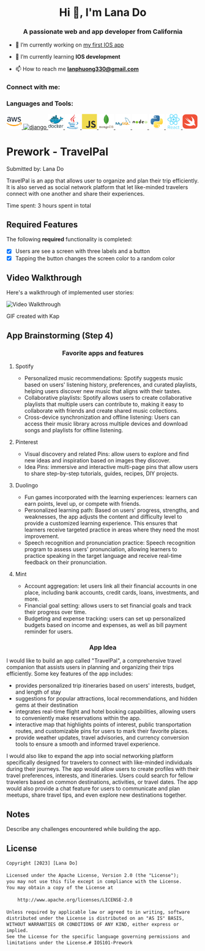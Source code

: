 <h1 align="center">Hi 👋, I'm Lana Do</h1>
<h3 align="center">A passionate web and app developer from California</h3>

- 🔭 I’m currently working on [my first IOS app](https://imgur.com/a/l0WiVOD.gif)

- 🌱 I’m currently learning **IOS development**

- 📫 How to reach me **lanphuong330@gmail.com**

<h3 align="left">Connect with me:</h3>
<p align="left">
</p>

<h3 align="left">Languages and Tools:</h3>
<p align="left"> <a href="https://aws.amazon.com" target="_blank" rel="noreferrer"> <img src="https://raw.githubusercontent.com/devicons/devicon/master/icons/amazonwebservices/amazonwebservices-original-wordmark.svg" alt="aws" width="40" height="40"/> </a> <a href="https://www.djangoproject.com/" target="_blank" rel="noreferrer"> <img src="https://cdn.worldvectorlogo.com/logos/django.svg" alt="django" width="40" height="40"/> </a> <a href="https://www.docker.com/" target="_blank" rel="noreferrer"> <img src="https://raw.githubusercontent.com/devicons/devicon/master/icons/docker/docker-original-wordmark.svg" alt="docker" width="40" height="40"/> </a> <a href="https://www.java.com" target="_blank" rel="noreferrer"> <img src="https://raw.githubusercontent.com/devicons/devicon/master/icons/java/java-original.svg" alt="java" width="40" height="40"/> </a> <a href="https://developer.mozilla.org/en-US/docs/Web/JavaScript" target="_blank" rel="noreferrer"> <img src="https://raw.githubusercontent.com/devicons/devicon/master/icons/javascript/javascript-original.svg" alt="javascript" width="40" height="40"/> </a> <a href="https://www.mongodb.com/" target="_blank" rel="noreferrer"> <img src="https://raw.githubusercontent.com/devicons/devicon/master/icons/mongodb/mongodb-original-wordmark.svg" alt="mongodb" width="40" height="40"/> </a> <a href="https://www.mysql.com/" target="_blank" rel="noreferrer"> <img src="https://raw.githubusercontent.com/devicons/devicon/master/icons/mysql/mysql-original-wordmark.svg" alt="mysql" width="40" height="40"/> </a> <a href="https://nodejs.org" target="_blank" rel="noreferrer"> <img src="https://raw.githubusercontent.com/devicons/devicon/master/icons/nodejs/nodejs-original-wordmark.svg" alt="nodejs" width="40" height="40"/> </a> <a href="https://www.python.org" target="_blank" rel="noreferrer"> <img src="https://raw.githubusercontent.com/devicons/devicon/master/icons/python/python-original.svg" alt="python" width="40" height="40"/> </a> <a href="https://reactjs.org/" target="_blank" rel="noreferrer"> <img src="https://raw.githubusercontent.com/devicons/devicon/master/icons/react/react-original-wordmark.svg" alt="react" width="40" height="40"/> </a> <a href="https://developer.apple.com/swift/" target="_blank" rel="noreferrer"> <img src="https://raw.githubusercontent.com/devicons/devicon/master/icons/swift/swift-original.svg" alt="swift" width="40" height="40"/> </a> </p>


# Prework - TravelPal

Submitted by: Lana Do

TravelPal is an app that allows user to organize and plan their trip efficiently. It is also served as social network platform that let like-minded travelers connect with one another and share their experiences.

Time spent: 3 hours spent in total

## Required Features

The following **required** functionality is completed:

- [x] Users are see a screen with three labels and a button
- [x] Tapping the button changes the screen color to a random color
 
## Video Walkthrough

Here's a walkthrough of implemented user stories:

<img src='![]http://i.imgur.com/link/to/your/gif/file.gif' title='Video Walkthrough' width='' alt='Video Walkthrough' />


GIF created with Kap 


## App Brainstorming (Step 4)
<h3 align="center">Favorite apps and features</h3>
    
1. Spotify    
    - Personalized music recommendations: Spotify suggests music based on users' listening history, preferences, and curated playlists, helping users discover new music that aligns with their tastes.
    - Collaborative playlists: Spotify allows users to create collaborative playlists that multiple users can contribute to, making it easy to collaborate with friends and create shared music collections.
    - Cross-device synchronization and offline listening: Users can access their music library across multiple devices and download songs and playlists for offline listening.
    
2. Pinterest
    - Visual discovery and related Pins: allow users to explore and find new ideas and inspiration based on images they discover. 
    - Idea Pins: immersive and interactive multi-page pins that allow users to share step-by-step tutorials, guides, recipes, DIY projects.

3. Duolingo
    - Fun games incorporated with the learning experiences: learners can earn points, level up, or compete with friends.
    - Personalized learning path: Based on users' progress, strengths, and weaknesses, the app adjusts the content and difficulty level to provide a customized learning experience. This ensures that learners receive targeted practice in areas where they need the most improvement.
    - Speech recognition and pronunciation practice: Speech recognition program to assess users' pronunciation, allowing learners to practice speaking in the target language and receive real-time feedback on their pronunciation.

4. Mint
    - Account aggregation: let users link all their financial accounts in one place, including bank accounts, credit cards, loans, investments, and more.
    - Financial goal setting: allows users to set financial goals and track their progress over time.
    - Budgeting and expense tracking: users can set up personalized budgets based on income and expenses, as well as bill payment reminder for users.

<h3 align="center">App Idea</h3>

I would like to build an app called "TravelPal", a comprehensive travel companion that assists users in planning and organizing their trips efficiently. Some key features of the app includes: 

- provides personalized trip itineraries based on users' interests, budget, and length of stay
- suggestions for popular attractions, local recommendations, and hidden gems at their destination
- integrates real-time flight and hotel booking capabilities, allowing users to conveniently make reservations within the app.
- interactive map that highlights points of interest, public transportation routes, and customizable pins for users to mark their favorite places.
- provide weather updates, travel advisories, and currency conversion tools to ensure a smooth and informed travel experience.

I would also like to expand the app into social networking platform specifically designed for travelers to connect with like-minded individuals during their journeys. The app would allow users to create profiles with their travel preferences, interests, and itineraries. Users could search for fellow travelers based on common destinations, activities, or travel dates. The app would also provide a chat feature for users to communicate and plan meetups, share travel tips, and even explore new destinations together.


## Notes

Describe any challenges encountered while building the app.

## License

    Copyright [2023] [Lana Do]

    Licensed under the Apache License, Version 2.0 (the "License");
    you may not use this file except in compliance with the License.
    You may obtain a copy of the License at

        http://www.apache.org/licenses/LICENSE-2.0

    Unless required by applicable law or agreed to in writing, software
    distributed under the License is distributed on an "AS IS" BASIS,
    WITHOUT WARRANTIES OR CONDITIONS OF ANY KIND, either express or implied.
    See the License for the specific language governing permissions and
    limitations under the License.# IOS101-Prework


